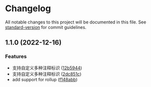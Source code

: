 # Changelog

All notable changes to this project will be documented in this file. See [standard-version](https://github.com/conventional-changelog/standard-version) for commit guidelines.

## 1.1.0 (2022-12-16)


### Features

* 支持自定义多种注释标识 ([12b5944](https://github.com/lzwme/strip-loader/commit/12b5944381925bcb904b2286b333b6cc8f23ab14))
* 支持自定义多种注释标识 ([2dc851c](https://github.com/lzwme/strip-loader/commit/2dc851ce5813ef1f0c71fd821c1dd7e87f92027b))
* add support for rollup ([f148abb](https://github.com/lzwme/strip-loader/commit/f148abb39737e87fcf9fcd35575473b457f7c63f))
